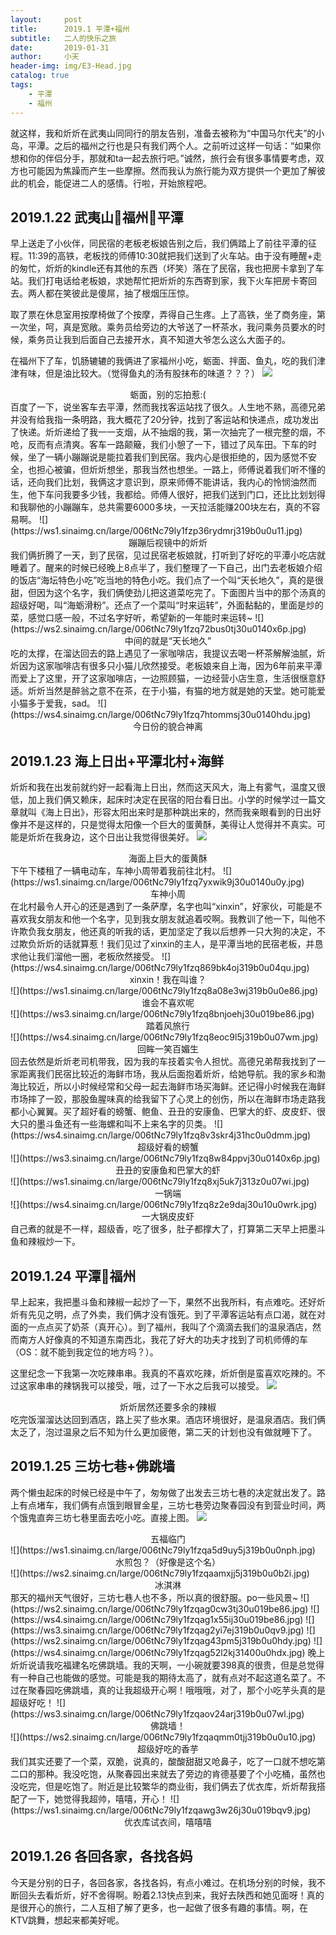 ```yaml
---
layout:     post
title:      2019.1 平潭+福州
subtitle:   二人的快乐之旅
date:       2019-01-31
author:     小天
header-img: img/E3-Head.jpg
catalog: true
tags:
    - 平潭
    - 福州
---
```



就这样，我和炘炘在武夷山同同行的朋友告别，准备去被称为“中国马尔代夫”的小岛，平潭。之后的福州之行也是只有我们两个人。之前听过这样一句话：“如果你想和你的伴侣分手，那就和ta一起去旅行吧。”诚然，旅行会有很多事情要考虑，双方也可能因为焦躁而产生一些摩擦。然而我认为旅行能为双方提供一个更加了解彼此的机会，能促进二人的感情。行啦，开始旅程吧。


## 2019.1.22 武夷山🚄福州🚌平潭
早上送走了小伙伴，同民宿的老板老板娘告别之后，我们俩踏上了前往平潭的征程。11:39的高铁，老板找的师傅10:30就把我们送到了火车站。由于没有睡醒+走的匆忙，炘炘的kindle还有其他的东西（坏笑）落在了民宿，我也把房卡拿到了车站。我们打电话给老板娘，求她帮忙把炘炘的东西寄到家，我下火车把房卡寄回去。两人都在笑彼此是傻屌，抽了根烟压压惊。

取了票在休息室用按摩椅做了个按摩，弄得自己生疼。上了高铁，坐了商务座，第一次坐，呵，真是宽敞。乘务员给旁边的大爷送了一杯茶水，我问乘务员要水的时候，乘务员让我到后面自己去接开水，真不知道大爷怎么这么大面子的。

在福州下了车，饥肠辘辘的我俩进了家福州小吃，蛎面、拌面、鱼丸，吃的我们津津有味，但是油比较大。（觉得鱼丸的汤有股抹布的味道？？？）
![](https://ws3.sinaimg.cn/large/006tNc79ly1fzp2q0w3syj319b0u04qu.jpg)
<center>蛎面，别的忘拍惹:(</center>
百度了一下，说坐客车去平潭，然而我找客运站找了很久。人生地不熟，高德兄弟并没有给我指一条明路，我大概花了20分钟，找到了客运站和快递点，成功发出了快递。炘炘递给了我一一支烟，从不抽烟的我，第一次抽完了一根完整的烟，不呛，反而有点清爽。客车一路颠簸，我们小憩了一下，错过了风车田。下车的时候，坐了一辆小蹦蹦说是能拉着我们到民宿。我内心是很拒绝的，因为感觉不安全，也担心被骗，但炘炘想坐，那我当然也想坐。一路上，师傅说着我们听不懂的话，还向我们比划，我俩这才意识到，原来师傅不能讲话，我内心的怜悯油然而生，他下车问我要多少钱，我都给。师傅人很好，把我们送到门口，还比比划划得和我聊他的小蹦蹦车，总共需要6000多块，一天拉活能赚200块左右，真的不容易啊。
![](https://ws1.sinaimg.cn/large/006tNc79ly1fzp36rydmrj319b0u0u11.jpg)
<center>蹦蹦后视镜中的炘炘</center>
我们俩折腾了一天，到了民宿，见过民宿老板娘就，打听到了好吃的平潭小吃店就睡着了。醒来的时候已经晚上8点半了，我们整理了一下自己，出门去老板娘介绍的饭店“海坛特色小吃”吃当地的特色小吃。我们点了一个叫“天长地久”，真的是很甜，但因为这个名字，我们俩使劲儿把这道菜吃完了。下面图片当中的那个汤真的超级好喝，叫“海蛎滑粉”。还点了一个菜叫“时来运转”，外面黏黏的，里面是炒的菜，感觉口感一般，不过名字好听，希望新的一年能时来运转~
![](https://ws2.sinaimg.cn/large/006tNc79ly1fzq72bus0tj30u0140x6p.jpg)
<center>中间的就是“天长地久”</center>
吃的太撑，在溜达回去的路上遇见了一家咖啡店，我提议去喝一杯茶解解油腻，炘炘因为这家咖啡店有很多只小猫儿欣然接受。老板娘来自上海，因为6年前来平潭而爱上了这里，开了这家咖啡店，一边照顾猫，一边经营小店生意，生活很惬意舒适。炘炘当然是醉翁之意不在茶，在于小猫，有猫的地方就是她的天堂。她可能爱小猫多于爱我，sad。
![](https://ws4.sinaimg.cn/large/006tNc79ly1fzq7htommsj30u0140hdu.jpg)
<center>今日份的貌合神离</center>


## 2019.1.23 海上日出+平潭北村+海鲜
炘炘和我在出发前就约好一起看海上日出，然而这天风大，海上有雾气，温度又很低，加上我们俩又赖床，起床时决定在民宿的阳台看日出。小学的时候学过一篇文章就叫《海上日出》，形容太阳出来时是那种跳出来的，然而我亲眼看到的日出好像并不是这样的，只是觉得太阳像一个巨大的蛋黄酥，美得让人觉得并不真实。可能是炘炘在我身边，这个日出让我觉得很美好。
![](https://ws2.sinaimg.cn/large/006tNc79ly1fzq7vnmnzvj31400u0npd.jpg)
<center>海面上巨大的蛋黄酥</center>
下午下楼租了一辆电动车，车神小周带着我前往北村。
![](https://ws1.sinaimg.cn/large/006tNc79ly1fzq7yxwik9j30u0140u0y.jpg)
<center>车神小周</center>
在北村最令人开心的还是遇到了一条萨摩，名字也叫“xinxin”，好家伙，可能是不喜欢我女朋友和他一个名字，见到我女朋友就追着咬啊。我教训了他一下，叫他不许欺负我女朋友，他还真的听我的话，更加坚定了我以后想养一只大狗的决定，不过欺负炘炘的话就算惹！我们见过了xinxin的主人，是平潭当地的民宿老板，并恳求他让我们溜他一圈，老板欣然接受。
![](https://ws4.sinaimg.cn/large/006tNc79ly1fzq869bk4oj319b0u04qu.jpg)
<center>xinxin！我在叫谁？</center>
![](https://ws1.sinaimg.cn/large/006tNc79ly1fzq8a08e3wj319b0u0e86.jpg)
<center>谁会不喜欢呢</center>
![](https://ws3.sinaimg.cn/large/006tNc79ly1fzq8bnjoehj30u019be86.jpg)
<center>踏着风旅行</center>
![](https://ws4.sinaimg.cn/large/006tNc79ly1fzq8eoc9l5j319b0u07wm.jpg)
<center>回眸一笑百媚生</center>
回去依然是炘炘老司机带我，因为我的车技着实令人担忧。高德兄弟帮我找到了一家距离我们民宿比较近的海鲜市场，我从后面抱着炘炘，给她导航。我的家乡和渤海比较近，所以小时候经常和父母一起去海鲜市场买海鲜。还记得小时候我在海鲜市场摔了一跤，那股鱼腥味真的给我留下了心灵上的创伤，所以在海鲜市场走路我都小心翼翼。买了超好看的螃蟹、鲍鱼、丑丑的安康鱼、巴掌大的虾、皮皮虾、很大只的墨斗鱼还有一些海螺和叫不上来名字的贝类。
![](https://ws4.sinaimg.cn/large/006tNc79ly1fzq8v3skr4j31hc0u0dmm.jpg)
<center>超级好看的螃蟹</center>
![](https://ws3.sinaimg.cn/large/006tNc79ly1fzq8w84ppvj30u0140x6p.jpg)
<center>丑丑的安康鱼和巴掌大的虾</center>
![](https://ws1.sinaimg.cn/large/006tNc79ly1fzq8xj5uk7j313z0u07wi.jpg)
<center>一锅端</center>
![](https://ws4.sinaimg.cn/large/006tNc79ly1fzq8z2e9daj30u10u0wrk.jpg)
<center>一大锅皮皮虾</center>
自己煮的就是不一样，超级香，吃了很多，肚子都撑大了，打算第二天早上把墨斗鱼和辣椒炒一下。

## 2019.1.24 平潭🚌福州
早上起来，我把墨斗鱼和辣椒一起炒了一下，果然不出我所料，有点难吃。还好炘炘有先见之明，点了外卖，我们俩才没有饿死。到了平潭客运站有点口渴，就在对面的一点点买了奶茶（真开心）。到了福州，我叫了个滴滴去我们的温泉酒店，然而南方人好像真的不知道东南西北，我花了好大的功夫才找到了司机师傅的车（OS：就不能到我定位的地方吗？）。

这里纪念一下我第一次吃辣串串。我真的不喜欢吃辣，炘炘倒是蛮喜欢吃辣的。不过这家串串的辣锅我可以接受，哦，过了一下水之后我可以接受。
![](https://ws2.sinaimg.cn/large/006tNc79ly1fzq9n7z9nej30u0140b2a.jpg)
<center>炘炘居然还要多余的辣椒</center>
吃完饭溜溜达达回到酒店，路上买了些水果。酒店环境很好，是温泉酒店。我们俩太乏了，泡过温泉之后不知为什么更加疲倦，第二天的计划也没有做就睡下了。

## 2019.1.25 三坊七巷+佛跳墙
两个懒虫起床的时候已经是中午了，匆匆做了出发去三坊七巷的决定就出发了。路上有点堵车，我们俩有点饿到眼冒金星，三坊七巷旁边聚春园没有到营业时间，两个饿鬼直奔三坊七巷里面去吃小吃。直接上图。
![](https://ws4.sinaimg.cn/large/006tNc79ly1fzqa3oac42j319b0u0u11.jpg)
<center>五福临门</center>
![](https://ws1.sinaimg.cn/large/006tNc79ly1fzqa5d9uy5j319b0u0nph.jpg)
<center>水煎包？（好像是这个名）</center>
![](https://ws2.sinaimg.cn/large/006tNc79ly1fzqaamxjj5j319b0u0b2i.jpg)
<center>冰淇淋</center>
那天的福州天气很好，三坊七巷人也不多，所以真的很舒服。po一些风景~
![](https://ws2.sinaimg.cn/large/006tNc79ly1fzqag0cw3tj30u019be86.jpg)
![](https://ws4.sinaimg.cn/large/006tNc79ly1fzqag1x55ij30u019be86.jpg)
![](https://ws3.sinaimg.cn/large/006tNc79ly1fzqag2yi7ej319b0u0qv9.jpg)
![](https://ws2.sinaimg.cn/large/006tNc79ly1fzqag43pm5j319b0u0hdy.jpg)
![](https://ws4.sinaimg.cn/large/006tNc79ly1fzqag52l2kj31400u0hdx.jpg)
晚上炘炘说请我吃福建名吃佛跳墙。我的天啊，一小碗就要398真的很贵，但是总觉得有一种自己也能做的感觉。可能是我的期待太高了，就有点对不起这道名菜了。不过在聚春园吃佛跳墙，真的让我超级开心啊！哦哦哦，对了，那个小吃芋头真的是超级好吃！
![](https://ws3.sinaimg.cn/large/006tNc79ly1fzqaov24arj319b0u07wl.jpg)
<center>佛跳墙！</center>
![](https://ws2.sinaimg.cn/large/006tNc79ly1fzqaqmm0tjj319b0u0u10.jpg)
<center>超级好吃的香芋</center>
我们其实还要了一个菜，双脆，说真的，酸酸甜甜又呛鼻子，吃了一口就不想吃第二口的那种。我没吃饱，从聚春园出来就去了旁边的肯德基要了个小吃桶，虽然也没吃完，但是吃饱了。附近是比较繁华的商业街，我们俩去了优衣库，炘炘帮我搭配了一下，她觉得我超帅，嘻嘻，开心！
![](https://ws1.sinaimg.cn/large/006tNc79ly1fzqawg3w26j30u019bqv9.jpg)
<center>优衣库试衣间，嘻嘻嘻</center>

## 2019.1.26 各回各家，各找各妈
今天是分别的日子，各回各家，各找各妈，有点小难过。在机场分别的时候，我不断回头去看炘炘，好不舍得啊。盼着2.13快点到来，我好去陕西和她见面呀！真的是很开心的旅行，二人互相了解了更多，也一起做了很多有趣的事情。啊，在KTV跳舞，想起来都美好呢。

